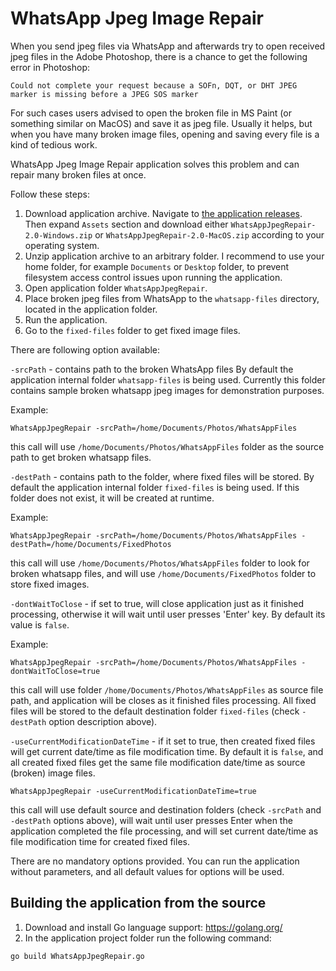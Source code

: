 # WhatsApp Jpeg Image Repair

When you send jpeg files via WhatsApp and afterwards try to open received jpeg files in the Adobe Photoshop, there is a chance to get the following error in Photoshop:

`Could not complete your request because a SOFn, DQT, or DHT JPEG marker is missing before a JPEG SOS marker`

For such cases users advised to open the broken file in MS Paint (or something similar on MacOS) and save it as jpeg file. Usually it helps, but when you have many broken image files, opening and saving every file is a kind of tedious work.

WhatsApp Jpeg Image Repair application solves this problem and can repair many broken files at once.

Follow these steps:
1. Download application archive. Navigate to [the application releases](https://github.com/cdefgah/whatsapp-jpeg-repair/releases). Then expand `Assets` section and download either `WhatsAppJpegRepair-2.0-Windows.zip` or `WhatsAppJpegRepair-2.0-MacOS.zip` according to your operating system.
2. Unzip application archive to an arbitrary folder. I recommend to use your home folder, for example `Documents` or `Desktop` folder, to prevent filesystem access control issues upon running the application.
3. Open application folder `WhatsAppJpegRepair`.
4. Place broken jpeg files from WhatsApp to the `whatsapp-files` directory, located in the application folder.
5. Run the application.
6. Go to the `fixed-files` folder to get fixed image files.

There are following option available:

`-srcPath` - contains path to the broken WhatsApp files
By default the application internal folder `whatsapp-files` is being used.
Currently this folder contains sample broken whatsapp jpeg images for demonstration purposes.

Example:
```
WhatsAppJpegRepair -srcPath=/home/Documents/Photos/WhatsAppFiles
```

this call will use `/home/Documents/Photos/WhatsAppFiles` folder as the source path to get broken whatsapp files.

`-destPath` - contains path to the folder, where fixed files will be stored.
By default the application internal folder `fixed-files` is being used.
If this folder does not exist, it will be created at runtime.

Example:
```
WhatsAppJpegRepair -srcPath=/home/Documents/Photos/WhatsAppFiles -destPath=/home/Documents/FixedPhotos
```
this call will use `/home/Documents/Photos/WhatsAppFiles` folder to look for broken whatsapp files, and will use `/home/Documents/FixedPhotos` folder to store fixed images.

`-dontWaitToClose` - if set to true, will close application just as it finished processing, otherwise it will wait until user presses 'Enter' key. By default its value is `false`.

Example:
```
WhatsAppJpegRepair -srcPath=/home/Documents/Photos/WhatsAppFiles -dontWaitToClose=true
```
this call will use folder `/home/Documents/Photos/WhatsAppFiles` as source file path, and application will be closes as it finished files processing. All fixed files will be stored to the default destination folder `fixed-files` (check `-destPath` option description above).

`-useCurrentModificationDateTime` - if it set to true, then created fixed files will get current date/time as file modification time. By default it is `false`, and all created fixed files get the same file modification date/time as source (broken) image files.

```
WhatsAppJpegRepair -useCurrentModificationDateTime=true
```
this call will use default source and destination folders (check `-srcPath` and `-destPath` options above), will wait until user presses Enter when the application completed the file processing,
and will set current date/time as file modification time for created fixed files.

There are no mandatory options provided. You can run the application without parameters, and all default values for options will be used.

## Building the application from the source

1. Download and install Go language support: https://golang.org/
2. In the application project folder run the following command:
```
go build WhatsAppJpegRepair.go
```
